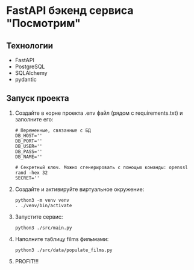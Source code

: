 # FastAPI бэкенд сервиса "Посмотрим"

## Технологии
- FastAPI
- PostgreSQL
- SQLAlchemy
- pydantic

## Запуск проекта
1) Создайте в корне проекта .env файл (рядом с requirements.txt) и заполните его:
    ```
    # Переменные, связанные с БД
    DB_HOST=''
    DB_PORT=''
    DB_USER=''
    DB_PASS=''
    DB_NAME=''
    
    # Секретный ключ. Можно сгенерировать с помощью команды: openssl rand -hex 32
    SECRET=''
    ```

2) Создайте и активируйте виртуальное окружение:
    ```
   python3 -m venv venv
   . ./venv/bin/activate
    ```

3) Запустите сервис:
    ```
   python3 ./src/main.py
    ```

4) Наполните таблицу films фильмами:
    ```
   python3 ./src/data/populate_films.py
    ```
5) PROFIT!!!
